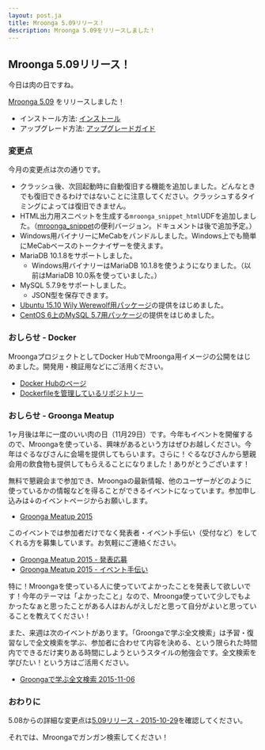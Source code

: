 ```yaml
---
layout: post.ja
title: Mroonga 5.09リリース！
description: Mroonga 5.09をリリースしました！
---
```


## Mroonga 5.09リリース！

今日は肉の日ですね。

[Mroonga 5.09](/ja/docs/news.html#release-5-09) をリリースしました！

  * インストール方法: [インストール](/ja/docs/install.html)
  * アップグレード方法: [アップグレードガイド](/ja/docs/upgrade.html)

### 変更点

今月の変更点は次の通りです。

  * クラッシュ後、次回起動時に自動復旧する機能を追加しました。どんなときでも復旧できるわけではないことに注意してください。クラッシュするタイミングによっては復旧できません。
  * HTML出力用スニペットを生成する`mroonga_snippet_html`UDFを追加しました。（[mroonga_snippet](/ja/docs/reference/udf/mroonga_snippet.html)の便利バージョン。ドキュメントは後で追加予定。）
  * Windows用バイナリーにMeCabをバンドルしました。Windows上でも簡単にMeCabベースのトークナイザーを使えます。
  * MariaDB 10.1.8をサポートしました。
    * Windows用バイナリーはMariaDB 10.1.8を使うようになりました。（以前はMariaDB 10.0系を使っていました。）
  * MySQL 5.7.9をサポートしました。
    * JSON型を保存できます。
  * [Ubuntu 15.10 Wily Werewolf用パッケージ](/ja/docs/install/ubuntu.html)の提供をはじめました。
  * [CentOS 6上のMySQL 5.7用パッケージ](/ja/docs/install/centos.html#centos-6-oracle-57)の提供をはじめました。

### おしらせ - Docker

MroongaプロジェクトとしてDocker HubでMroonga用イメージの公開をはじめました。開発用・検証用などにご活用ください。

  * [Docker Hubのページ](https://hub.docker.com/r/groonga/mroonga/)
  * [Dockerfileを管理しているリポジトリー](https://github.com/mroonga/docker/)

### おしらせ - Groonga Meatup

1ヶ月後は年に一度のいい肉の日（11月29日）です。今年もイベントを開催するので、Mroongaを使っている、興味があるという方はぜひお越しください。今年はぐるなびさんに会場を提供してもらいます。さらに！ぐるなびさんから懇親会用の飲食物も提供してもらえることになりました！ありがとうございます！

無料で懇親会まで参加でき、Mroongaの最新情報、他のユーザーがどのように使っているかの情報などを得ることができるイベントになっています。参加申し込みは↓のイベントページからお願いします。

  * [Groonga Meatup 2015](https://groonga.doorkeeper.jp/events/31482)

このイベントでは参加者だけでなく発表者・イベント手伝い（受付など）をしてくれる方を募集しています。お気軽にご連絡ください。

  * [Groonga Meatup 2015 - 発表応募](https://github.com/groonga/meetup/issues/12)
  * [Groonga Meatup 2015 - イベント手伝い](https://github.com/groonga/meetup/issues/13)

特に！Mroongaを使っている人に使っていてよかったことを発表して欲しいです！今年のテーマは「よかったこと」なので、Mroonga使っていて少しでもよかったなぁと思ったことがある人はおんがえしだと思って自分がよいと思っていることを教えてください！

また、来週は次のイベントがあります。「Groongaで学ぶ全文検索」は予習・復習なしで全文検索を学ぶ、参加者に合わせて内容を決める、という限られた時間内でできるだけ実りある時間にしようというスタイルの勉強会です。全文検索を学びたい！という方はご活用ください。

  * [Groongaで学ぶ全文検索 2015-11-06](https://groonga.doorkeeper.jp/events/33701)

### おわりに

5.08からの詳細な変更点は[5.09リリース - 2015-10-29](/ja/docs/news.html#release-5-09)を確認してください。

それでは、Mroongaでガンガン検索してください！
